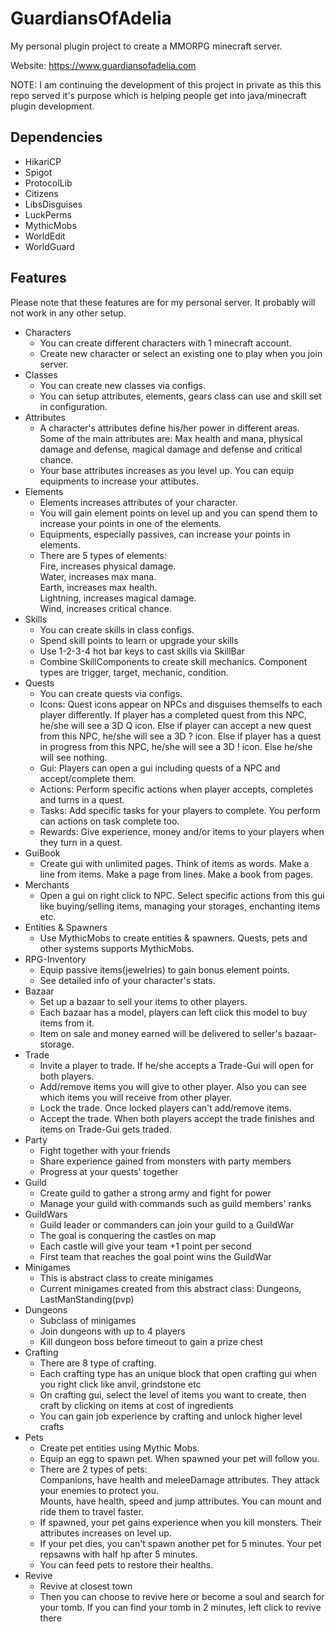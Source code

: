 # GuardiansOfAdelia

My personal plugin project to create a MMORPG minecraft server.

Website: https://www.guardiansofadelia.com

NOTE: I am continuing the development of this project in private as this this repo served it's purpose which is helping people get into java/minecraft plugin development.

## Dependencies
* HikariCP
* Spigot
* ProtocolLib
* Citizens
* LibsDisguises
* LuckPerms
* MythicMobs
* WorldEdit
* WorldGuard

## Features

Please note that these features are for my personal server. It probably will not work in any other setup.
* Characters
  * You can create different characters with 1 minecraft account.
  * Create new character or select an existing one to play when you join server.
* Classes
  * You can create new classes via configs.
  * You can setup attributes, elements, gears class can use and skill set in configuration.
* Attributes
  * A character's attributes define his/her power in different areas. Some of the main attributes are: Max health and mana, physical damage and defense, magical damage and defense and critical chance.
  * Your base attributes increases as you level up. You can equip equipments to increase your attibutes.
* Elements
  * Elements increases attributes of your character.
  * You will gain element points on level up and you can spend them to increase your points in one of the elements.
  * Equipments, especially passives, can increase your points in elements.
  * There are 5 types of elements: <br/>
    Fire, increases physical damage. <br/>
    Water, increases max mana. <br/>
    Earth, increases max health. <br/>
    Lightning, increases magical damage. <br/>
    Wind, increases critical chance. <br/>
* Skills
  * You can create skills in class configs.
  * Spend skill points to learn or upgrade your skills
  * Use 1-2-3-4 hot bar keys to cast skills via SkillBar
  * Combine SkillComponents to create skill mechanics. Component types are trigger, target, mechanic, condition.
* Quests
  * You can create quests via configs.
  * Icons: Quest icons appear on NPCs and disguises themselfs to each player differently. 
    If player has a completed quest from this NPC, he/she will see a 3D Q icon.
    Else if player can accept a new quest from this NPC,  he/she will see a 3D ? icon.
    Else if player has a quest in progress from this NPC,  he/she will see a 3D ! icon.
    Else he/she will see nothing.
  * Gui: Players can open a gui including quests of a NPC and accept/complete them.
  * Actions: Perform specific actions when player accepts, completes and turns in a quest.
  * Tasks: Add specific tasks for your players to complete. You perform can actions on task complete too.
  * Rewards: Give experience, money and/or items to your players when they turn in a quest.
* GuiBook
  * Create gui with unlimited pages.
    Think of items as words. Make a line from items. Make a page from lines. Make a book from pages.
* Merchants
  * Open a gui on right click to NPC.
    Select specific actions from this gui like buying/selling items, managing your storages, enchanting items etc.
* Entities & Spawners
  * Use MythicMobs to create entities & spawners. Quests, pets and other systems supports MythicMobs.
* RPG-Inventory
  * Equip passive items(jewelries) to gain bonus element points.
  * See detailed info of your character's stats.
* Bazaar
  * Set up a bazaar to sell your items to other players.
  * Each bazaar has a model, players can left click this model to buy items from it.
  * Item on sale and money earned will be delivered to seller's bazaar-storage.
* Trade
  * Invite a player to trade. If he/she accepts a Trade-Gui will open for both players.
  * Add/remove items you will give to other player. Also you can see which items you will receive from other player.
  * Lock the trade. Once locked players can't add/remove items.
  * Accept the trade. When both players accept the trade finishes and items on Trade-Gui gets traded.
* Party
  * Fight together with your friends
  * Share experience gained from monsters with party members
  * Progress at your quests' together
* Guild
  * Create guild to gather a strong army and fight for power
  * Manage your guild with commands such as guild members' ranks
* GuildWars
  * Guild leader or commanders can join your guild to a GuildWar
  * The goal is conquering the castles on map
  * Each castle will give your team +1 point per second
  * First team that reaches the goal point wins the GuildWar
* Minigames
  * This is abstract class to create minigames
  * Current minigames created from this abstract class: Dungeons, LastManStanding(pvp)
* Dungeons
  * Subclass of minigames
  * Join dungeons with up to 4 players
  * Kill dungeon boss before timeout to gain a prize chest
* Crafting
  * There are 8 type of crafting. 
  * Each crafting type has an unique block that open crafting gui when you right click like anvil, grindstone etc
  * On crafting gui, select the level of items you want to create, then craft by clicking on items at cost of ingredients
  * You can gain job experience by crafting and unlock higher level crafts
* Pets
  * Create pet entities using Mythic Mobs.
  * Equip an egg to spawn pet. When spawned your pet will follow you.
  * There are 2 types of pets: <br/>
    Companions, have health and meleeDamage attributes. They attack your enemies to protect you. <br/>
    Mounts, have health, speed and jump attributes. You can mount and ride them to travel faster.
  * If spawned, your pet gains experience when you kill monsters. Their attributes increases on level up.
  * If your pet dies, you can't spawn another pet for 5 minutes. Your pet repsawns with half hp after 5 minutes.
  * You can feed pets to restore their healths.
* Revive
  * Revive at closest town
  * Then you can choose to revive here or become a soul and search for your tomb. If you can find your tomb in 2 minutes, left click to revive there
